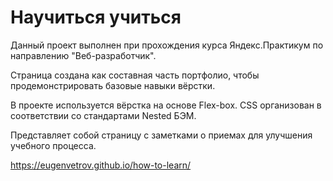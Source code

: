 # Научиться учиться

Данный проект выполнен при прохождения курса Яндекс.Практикум по направлению "Веб-разработчик".

Страница создана как составная часть портфолио, чтобы продемонстрировать базовые навыки вёрстки.

В проекте используется вёрстка на основе Flex-box. CSS организован в соответствии со стандартами Nested БЭМ.

Представляет собой страницу с заметками о приемах для улучшения учебного процесса.

https://eugenvetrov.github.io/how-to-learn/
